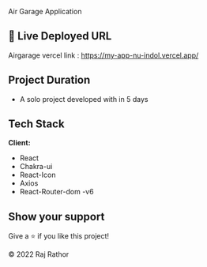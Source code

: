Air Garage Application




## 🔗 Live Deployed URL
Airgarage vercel link : https://my-app-nu-indol.vercel.app/ 


## Project Duration

- A solo project developed with in 5 days


## Tech Stack

**Client:** 
- React
- Chakra-ui
- React-Icon
- Axios
- React-Router-dom -v6 


## Show your support

Give a ⭐️ if you like this project!

© 2022 Raj Rathor

